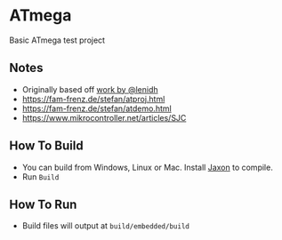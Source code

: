 # ATmega
Basic ATmega test project

## Notes
+ Originally based off [work by @lenidh](https://github.com/lenidh/bearded-robot/commit/6ed24139cb43b89373ac98dd4f4b46ba6972cd5f)
+ https://fam-frenz.de/stefan/atproj.html
+ https://fam-frenz.de/stefan/atdemo.html
+ https://www.mikrocontroller.net/articles/SJC

## How To Build
+ You can build from Windows, Linux or Mac. Install [Jaxon](https://konloch.com/Jaxon) to compile.
+ Run `Build`

## How To Run
+ Build files will output at `build/embedded/build`